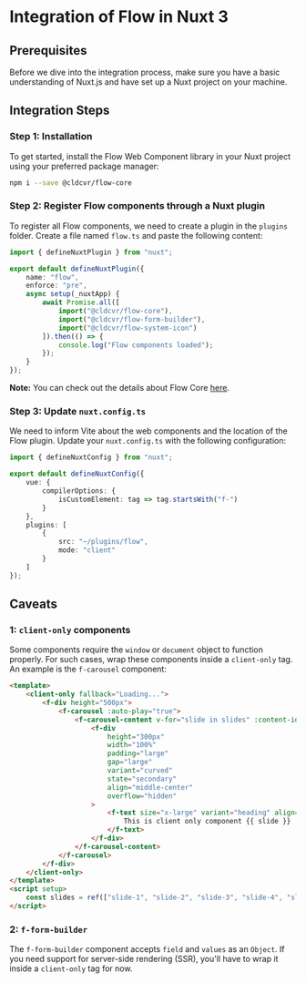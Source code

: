 # Integration of Flow in Nuxt 3

## Prerequisites

Before we dive into the integration process, make sure you have a basic understanding of Nuxt.js and have set up a Nuxt project on your machine.

## Integration Steps

### Step 1: Installation

To get started, install the Flow Web Component library in your Nuxt project using your preferred package manager:

```bash
npm i --save @cldcvr/flow-core
```

### Step 2: Register Flow components through a Nuxt plugin

To register all Flow components, we need to create a plugin in the `plugins` folder. Create a file named `flow.ts` and paste the following content:

```typescript
import { defineNuxtPlugin } from "nuxt";

export default defineNuxtPlugin({
	name: "flow",
	enforce: "pre",
	async setup(_nuxtApp) {
		await Promise.all([
			import("@cldcvr/flow-core"),
			import("@cldcvr/flow-form-builder"),
			import("@cldcvr/flow-system-icon")
		]).then(() => {
			console.log("Flow components loaded");
		});
	}
});
```

**Note:** You can check out the details about Flow Core [here](https://github.com/cldcvr/flow-core).

### Step 3: Update `nuxt.config.ts`

We need to inform Vite about the web components and the location of the Flow plugin. Update your `nuxt.config.ts` with the following configuration:

```typescript
import { defineNuxtConfig } from "nuxt";

export default defineNuxtConfig({
	vue: {
		compilerOptions: {
			isCustomElement: tag => tag.startsWith("f-")
		}
	},
	plugins: [
		{
			src: "~/plugins/flow",
			mode: "client"
		}
	]
});
```

## Caveats

### 1: `client-only` components

Some components require the `window` or `document` object to function properly. For such cases, wrap these components inside a `client-only` tag. An example is the `f-carousel` component:

```html
<template>
	<client-only fallback="Loading...">
		<f-div height="500px">
			<f-carousel :auto-play="true">
				<f-carousel-content v-for="slide in slides" :content-id="slide">
					<f-div
						height="300px"
						width="100%"
						padding="large"
						gap="large"
						variant="curved"
						state="secondary"
						align="middle-center"
						overflow="hidden"
					>
						<f-text size="x-large" variant="heading" align="center">
							This is client only component {{ slide }}
						</f-text>
					</f-div>
				</f-carousel-content>
			</f-carousel>
		</f-div>
	</client-only>
</template>
<script setup>
	const slides = ref(["slide-1", "slide-2", "slide-3", "slide-4", "slide-5"]);
</script>
```

### 2: `f-form-builder`

The `f-form-builder` component accepts `field` and `values` as an `Object`. If you need support for server-side rendering (SSR), you'll have to wrap it inside a `client-only` tag for now.
